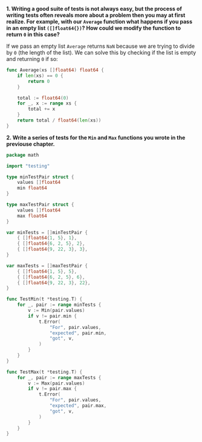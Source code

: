 **1. Writing a good suite of tests is not always easy, but the process of writing
tests often reveals more about a problem then you may at first realize. For example,
with our `Average` function what happens if you pass in an empty list `([]float64{})`?
How could we modify the function to return `0` in this case?**  

If we pass an empty list `Average` returns `NaN` because we are trying to divide by `0` 
(the length of the list). We can solve this by checking if the list is empty and returning
`0` if so:
```go
func Average(xs []float64) float64 {
    if len(xs) == 0 {
        return 0
    }

    total := float64(0) 
    for _, x := range xs {
        total += x
    } 
    return total / float64(len(xs))
}

```

**2. Write a series of tests for the `Min` and `Max` functions you wrote in the previouse chapter.**  

```go
package math 

import "testing" 

type minTestPair struct {
	values []float64
	min float64
}

type maxTestPair struct {
	values []float64
	max float64
}

var minTests = []minTestPair {
	{ []float64{1, 5}, 1},
	{ []float64{6, 2, 5}, 2},
	{ []float64{9, 22, 3}, 3},
}

var maxTests = []maxTestPair {
	{ []float64{1, 5}, 5},
	{ []float64{6, 2, 5}, 6},
	{ []float64{9, 22, 3}, 22},
}

func TestMin(t *testing.T) {
	for _, pair := range minTests {
		v := Min(pair.values)
		if v != pair.min {
			t.Error(
				"For", pair.values,
				"expected", pair.min,
				"got", v,
			)
		}
	}
}

func TestMax(t *testing.T) {
	for _, pair := range maxTests {
		v := Max(pair.values)
		if v != pair.max {
			t.Error(
				"For", pair.values,
				"expected", pair.max,
				"got", v,
			)
		}
	}
}
```
